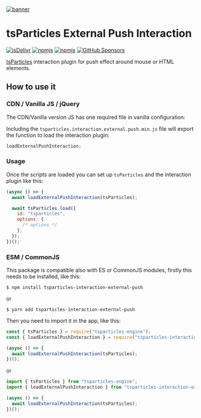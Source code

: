 [![banner](https://particles.js.org/images/banner2.png)](https://particles.js.org)

# tsParticles External Push Interaction

[![jsDelivr](https://data.jsdelivr.com/v1/package/npm/tsparticles-interaction-external-push/badge)](https://www.jsdelivr.com/package/npm/tsparticles-interaction-external-push)
[![npmjs](https://badge.fury.io/js/tsparticles-interaction-external-push.svg)](https://www.npmjs.com/package/tsparticles-interaction-external-push)
[![npmjs](https://img.shields.io/npm/dt/tsparticles-interaction-external-push)](https://www.npmjs.com/package/tsparticles-interaction-external-push) [![GitHub Sponsors](https://img.shields.io/github/sponsors/matteobruni)](https://github.com/sponsors/matteobruni)

[tsParticles](https://github.com/matteobruni/tsparticles) interaction plugin for push effect around mouse or HTML
elements.

## How to use it

### CDN / Vanilla JS / jQuery

The CDN/Vanilla version JS has one required file in vanilla configuration:

Including the `tsparticles.interaction.external.push.min.js` file will export the function to load the interaction
plugin:

```javascript
loadExternalPushInteraction;
```

### Usage

Once the scripts are loaded you can set up `tsParticles` and the interaction plugin like this:

```javascript
(async () => {
  await loadExternalPushInteraction(tsParticles);

  await tsParticles.load({
    id: "tsparticles",
    options: {
      /* options */
    },
  });
})();
```

### ESM / CommonJS

This package is compatible also with ES or CommonJS modules, firstly this needs to be installed, like this:

```shell
$ npm install tsparticles-interaction-external-push
```

or

```shell
$ yarn add tsparticles-interaction-external-push
```

Then you need to import it in the app, like this:

```javascript
const { tsParticles } = require("tsparticles-engine");
const { loadExternalPushInteraction } = require("tsparticles-interaction-external-push");

(async () => {
  await loadExternalPushInteraction(tsParticles);
})();
```

or

```javascript
import { tsParticles } from "tsparticles-engine";
import { loadExternalPushInteraction } from "tsparticles-interaction-external-push";

(async () => {
  await loadExternalPushInteraction(tsParticles);
})();
```
